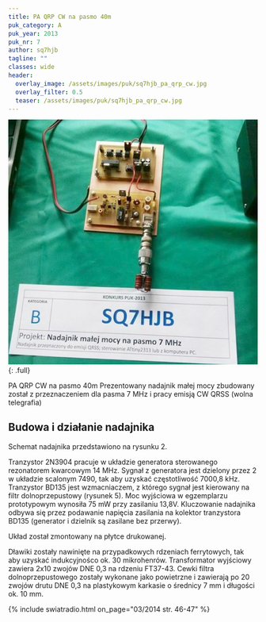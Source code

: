 ```yaml
---
title: PA QRP CW na pasmo 40m
puk_category: A
puk_year: 2013
puk_nr: 7
author: sq7hjb
tagline: ""
classes: wide
header:
  overlay_image: /assets/images/puk/sq7hjb_pa_qrp_cw.jpg
  overlay_filter: 0.5
  teaser: /assets/images/puk/sq7hjb_pa_qrp_cw.jpg
---
```


![alt](/assets/images/puk/sq7hjb_pa_qrp_cw.jpg)
{: .full}

PA QRP CW na pasmo 40m
Prezentowany nadajnik małej mocy zbudowany został z przeznaczeniem dla pasma 7 MHz i pracy emisją CW QRSS (wolna telegrafia)

## Budowa i działanie nadajnika

Schemat nadajnika przedstawiono na rysunku 2.

Tranzystor 2N3904 pracuje w układzie generatora sterowanego rezonatorem kwarcowym 14 MHz. Sygnał z generatora jest dzielony przez 2 w układzie scalonym 7490, tak aby uzyskać częstotliwość 7000,8 kHz. Tranzystor BD135 jest wzmacniaczem, z którego sygnał jest kierowany na filtr dolnoprzepustowy (rysunek 5). Moc wyjściowa w egzemplarzu prototypowym wynosiła 75 mW przy zasilaniu 13,8V. Kluczowanie nadajnika odbywa się przez podawanie napięcia zasilania na kolektor tranzystora BD135 (generator i dzielnik są zasilane bez przerwy).

Układ został zmontowany na płytce drukowanej.

Dławiki zostały nawinięte na przypadkowych rdzeniach ferrytowych, tak aby uzyskać indukcyjnośco ok. 30 mikrohenrów. Transformator wyjściowy zawiera 2x10 zwojów DNE 0,3 na rdzeniu FT37-43. Cewki filtra dolnoprzepustowego zostały wykonane jako powietrzne i zawierają po 20 zwojów drutu DNE 0,3 na plastykowym karkasie o średnicy 7 mm i długości ok. 10 mm.

{% include swiatradio.html on_page="03/2014 str. 46-47" %}